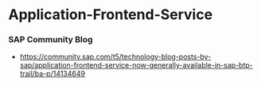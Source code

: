 # Application-Frontend-Service


### SAP Community Blog
* https://community.sap.com/t5/technology-blog-posts-by-sap/application-frontend-service-now-generally-available-in-sap-btp-trail/ba-p/14134649
